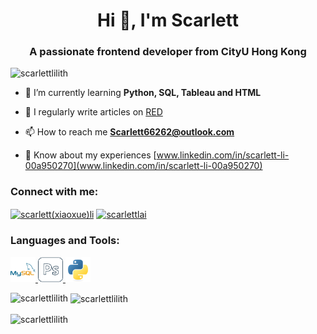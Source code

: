 <h1 align="center">Hi 👋, I'm Scarlett</h1>
<h3 align="center">A passionate frontend developer from CityU Hong Kong</h3>

<p align="left"> <img src="https://komarev.com/ghpvc/?username=scarlettlilith&label=Profile%20views&color=0e75b6&style=flat" alt="scarlettlilith" /> </p>

- 🌱 I’m currently learning **Python, SQL, Tableau and HTML**

- 📝 I regularly write articles on [RED](RED)

- 📫 How to reach me **Scarlett66262@outlook.com**

- 📄 Know about my experiences [www.linkedin.com/in/scarlett-li-00a950270](www.linkedin.com/in/scarlett-li-00a950270)

<h3 align="left">Connect with me:</h3>
<p align="left">
<a href="https://linkedin.com/in/scarlett(xiaoxue)li" target="blank"><img align="center" src="https://raw.githubusercontent.com/rahuldkjain/github-profile-readme-generator/master/src/images/icons/Social/linked-in-alt.svg" alt="scarlett(xiaoxue)li" height="30" width="40" /></a>
<a href="https://kaggle.com/scarlettlai" target="blank"><img align="center" src="https://raw.githubusercontent.com/rahuldkjain/github-profile-readme-generator/master/src/images/icons/Social/kaggle.svg" alt="scarlettlai" height="30" width="40" /></a>
</p>

<h3 align="left">Languages and Tools:</h3>
<p align="left"> <a href="https://www.mysql.com/" target="_blank" rel="noreferrer"> <img src="https://raw.githubusercontent.com/devicons/devicon/master/icons/mysql/mysql-original-wordmark.svg" alt="mysql" width="40" height="40"/> </a> <a href="https://www.photoshop.com/en" target="_blank" rel="noreferrer"> <img src="https://raw.githubusercontent.com/devicons/devicon/master/icons/photoshop/photoshop-line.svg" alt="photoshop" width="40" height="40"/> </a> <a href="https://www.python.org" target="_blank" rel="noreferrer"> <img src="https://raw.githubusercontent.com/devicons/devicon/master/icons/python/python-original.svg" alt="python" width="40" height="40"/> </a> </p>

<p><img align="left" src="https://github-readme-stats.vercel.app/api/top-langs?username=scarlettlilith&show_icons=true&locale=en&layout=compact" alt="scarlettlilith" /></p>

<p>&nbsp;<img align="center" src="https://github-readme-stats.vercel.app/api?username=scarlettlilith&show_icons=true&locale=en" alt="scarlettlilith" /></p>

<p><img align="center" src="https://github-readme-streak-stats.herokuapp.com/?user=scarlettlilith&" alt="scarlettlilith" /></p>
